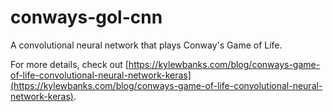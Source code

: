 # conways-gol-cnn

A convolutional neural network that plays Conway's Game of Life.

For more details, check out [https://kylewbanks.com/blog/conways-game-of-life-convolutional-neural-network-keras](https://kylewbanks.com/blog/conways-game-of-life-convolutional-neural-network-keras).
